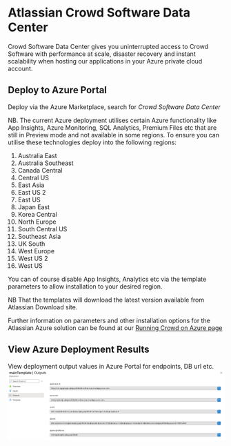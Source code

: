 # Atlassian Crowd Software Data Center

Crowd Software Data Center gives you uninterrupted access to Crowd Software with performance at scale, disaster recovery and instant scalability when hosting our applications in your Azure private cloud account.

## Deploy to Azure Portal
Deploy via the Azure Marketplace, search for *Crowd Software Data Center*


NB. The current Azure deployment utilises certain Azure functionality like App Insights, Azure Monitoring, SQL Analytics, Premium Files etc that are still in Preview mode and not available in some regions. To ensure you can utilise these technologies deploy into the following regions:  

1. Australia East
2. Australia Southeast
3. Canada Central
4. Central US
5. East Asia
6. East US 2
7. East US
8. Japan East
9. Korea Central
10. North Europe
11. South Central US
12. Southeast Asia
13. UK South
14. West Europe
15. West US 2
16. West US

You can of course disable App Insights, Analytics etc via the template parameters to allow installation to your desired region.  

NB That the templates will download the latest version available from Atlassian Download site.

Further information on parameters and other installation options for the Atlassian Azure solution can be found at our [Running Crowd on Azure page](https://confluence.atlassian.com/display/ENTERPRISE/Running+Crowd+on+an+Azure+cluster)  

## View Azure Deployment Results

View deployment output values in Azure Portal for endpoints, DB url etc.  
![alt text](images/CrowdDeploymentResults.png "Crowd Deployment Results")
